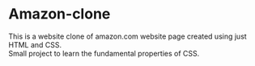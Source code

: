 # Amazon-clone

This is a website clone of amazon.com website page created using just HTML and CSS.
<br>
Small project to learn the fundamental properties of CSS.
